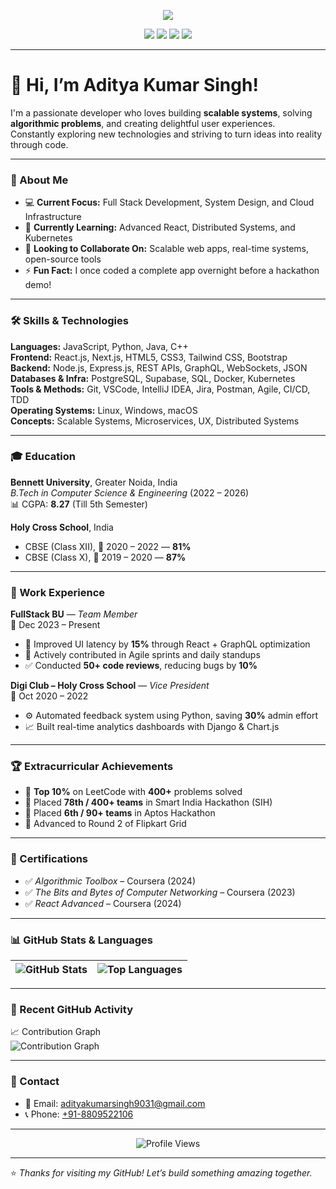 <p align="center">
  <img src="https://readme-typing-svg.herokuapp.com?font=Fira+Code&duration=2000&pause=1000&color=F75C7E&width=435&lines=Hi+I'm+Aditya+Kumar+Singh!;Full+Stack+Developer;Tech+Enthusiast+%F0%9F%9A%80;Open+Source+Contributor" />
</p>

<p align="center">
  <a href="http://www.linkedin.com/in/aditya-kumar-singh-00591626a"><img src="https://img.shields.io/badge/LinkedIn-blue?logo=linkedin&style=for-the-badge" /></a>
  <a href="https://leetcode.com/u/adityaking56/"><img src="https://img.shields.io/badge/LeetCode-orange?logo=leetcode&style=for-the-badge" /></a>
  <a href="https://www.codechef.com/users/adityaking56"><img src="https://img.shields.io/badge/CodeChef-brown?logo=codechef&style=for-the-badge" /></a>
  <a href="mailto:adityakumarsingh9031@gmail.com"><img src="https://img.shields.io/badge/Gmail-red?logo=gmail&style=for-the-badge" /></a>
</p>

---

# 👋 Hi, I’m **Aditya Kumar Singh!**

I'm a passionate developer who loves building **scalable systems**, solving **algorithmic problems**, and creating delightful user experiences.  
Constantly exploring new technologies and striving to turn ideas into reality through code.

---

### 🧠 About Me

- 💻 **Current Focus:** Full Stack Development, System Design, and Cloud Infrastructure  
- 📘 **Currently Learning:** Advanced React, Distributed Systems, and Kubernetes  
- 🤝 **Looking to Collaborate On:** Scalable web apps, real-time systems, open-source tools  
- ⚡ **Fun Fact:** I once coded a complete app overnight before a hackathon demo!

---

### 🛠️ Skills & Technologies

**Languages:** JavaScript, Python, Java, C++  
**Frontend:** React.js, Next.js, HTML5, CSS3, Tailwind CSS, Bootstrap  
**Backend:** Node.js, Express.js, REST APIs, GraphQL, WebSockets, JSON  
**Databases & Infra:** PostgreSQL, Supabase, SQL, Docker, Kubernetes  
**Tools & Methods:** Git, VSCode, IntelliJ IDEA, Jira, Postman, Agile, CI/CD, TDD  
**Operating Systems:** Linux, Windows, macOS  
**Concepts:** Scalable Systems, Microservices, UX, Distributed Systems

---

### 🎓 Education

**Bennett University**, Greater Noida, India  
*B.Tech in Computer Science & Engineering* (2022 – 2026)  
📊 CGPA: **8.27** (Till 5th Semester)

**Holy Cross School**, India  
- CBSE (Class XII), 📅 2020 – 2022 — **81%**  
- CBSE (Class X), 📅 2019 – 2020 — **87%**

---

### 💼 Work Experience

**FullStack BU** — *Team Member*  
📅 Dec 2023 – Present  
- 🚀 Improved UI latency by **15%** through React + GraphQL optimization  
- 🧠 Actively contributed in Agile sprints and daily standups  
- ✅ Conducted **50+ code reviews**, reducing bugs by **10%**

**Digi Club – Holy Cross School** — *Vice President*  
📅 Oct 2020 – 2022  
- ⚙️ Automated feedback system using Python, saving **30%** admin effort  
- 📈 Built real-time analytics dashboards with Django & Chart.js

---

### 🏆 Extracurricular Achievements

- 🧠 **Top 10%** on LeetCode with **400+** problems solved  
- 🏅 Placed **78th / 400+ teams** in Smart India Hackathon (SIH)  
- 🚀 Placed **6th / 90+ teams** in Aptos Hackathon  
- 🎯 Advanced to Round 2 of Flipkart Grid

---

### 📜 Certifications

- ✅ *Algorithmic Toolbox* – Coursera (2024)  
- ✅ *The Bits and Bytes of Computer Networking* – Coursera (2023)  
- ✅ *React Advanced* – Coursera (2024)

---

### 📊 GitHub Stats & Languages

| ![GitHub Stats](https://github-readme-stats.vercel.app/api?username=Adityakk9031&show_icons=true&theme=radical) | ![Top Languages](https://github-readme-stats.vercel.app/api/top-langs/?username=Adityakk9031&layout=compact&theme=radical) |
|---|---|

---

### 🔄 Recent GitHub Activity

<!--START_SECTION:activity-->
<!--END_SECTION:activity-->

📈 Contribution Graph  
![Contribution Graph](https://github-readme-activity-graph.cyclic.app/graph?username=Adityakk9031&theme=radical)

---

### 📇 Contact

- 📧 Email: [adityakumarsingh9031@gmail.com](mailto:adityakumarsingh9031@gmail.com)  
- 📞 Phone: [+91-8809522106](tel:+918809522106)

---

<p align="center">
  <img src="https://komarev.com/ghpvc/?username=Adityakk9031&style=flat-square&color=blue" alt="Profile Views" />
</p>

---

⭐️ *Thanks for visiting my GitHub! Let’s build something amazing together.*

